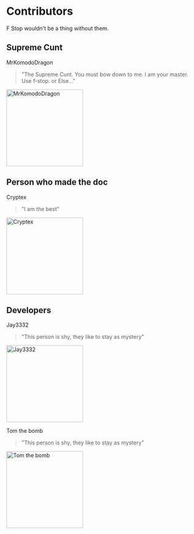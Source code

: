 # Contributors

F Stop wouldn't be a thing without them.

## Supreme Cunt
MrKomodoDragon


> "The Supreme Cunt. You must bow down to me. I am your master. Use f-stop. or Else..."


<img src="https://cdn.discordapp.com/attachments/855162325077458975/855288359080165386/693987130036453398.png" alt="MrKomodoDragon" style="height: 200px; width:200px;"/>


## Person who made the doc
Cryptex


> "I am the best"


<img src="https://cdn.discordapp.com/attachments/855162325077458975/855288587623989248/590323594744168494.png" alt="Cryptex" style="height: 200px; width:200px;"/>


## Developers
Jay3332


> "This person is shy, they like to stay as mystery"


<img src="https://cdn.discordapp.com/attachments/855162325077458975/855288813202833448/414556245178056706.gif" alt="Jay3332" style="height: 200px; width:200px;"/>


Tom the bomb


> "This person is shy, they like to stay as mystery"


<img src="https://cdn.discordapp.com/attachments/855162325077458975/855289009260855296/522524473447153695.gif" alt="Tom the bomb" style="height: 200px; width:200px;"/>